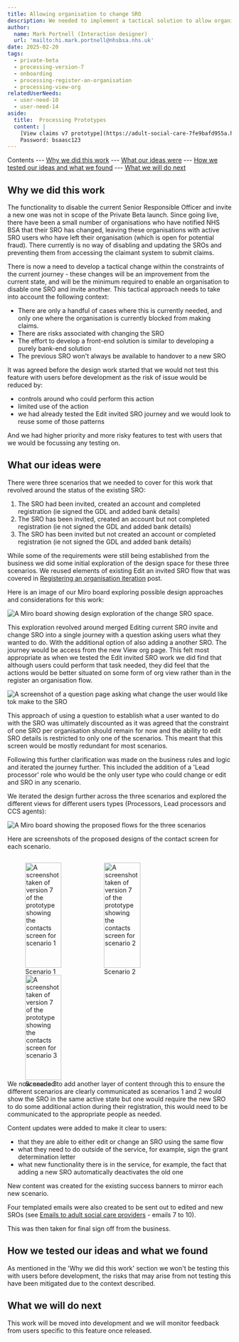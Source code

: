 ```yaml
---
title: Allowing organisation to change SRO
description: We needed to implement a tactical solution to allow organisation to change SRO due to a handful of issues in the live service.
author:
  name: Mark Portnell (Interaction designer)
  url: 'mailto:hi.mark.portnell@nhsbsa.nhs.uk'
date: 2025-02-20
tags:
  - private-beta
  - processing-version-7
  - onboarding
  - processing-register-an-organisation
  - processing-view-org
relatedUserNeeds:
  - user-need-10
  - user-need-14
aside:
  title:  Processing Prototypes
  content: |
    [View claims v7 prototype](https://adult-social-care-7fe9bafd955a.herokuapp.com/processing/v7/) 
    Password: bsaasc123
---
```


Contents
--- [Why we did this work](#why-we-did-this-work)
--- [What our ideas were](#what-our-ideas-were)
--- [How we tested our ideas and what we found](#how-we-tested-our-ideas-and-what-we-found)
--- [What we will do next](#what-we-will-do-next)

## Why we did this work

The functionality to disable the current Senior Responsible Officer and invite a new one was not in scope of the Private Beta launch. Since going live, there have been a small number of organisations who have notified NHS BSA that their SRO has changed, leaving these organisations with active SRO users who have left their organisation (which is open for potential fraud). There currently is no way of disabling and updating the SROs and preventing them from accessing the claimant system to submit claims.

There is now a need to develop a tactical change within the constraints of the current journey - these changes will be an improvement from the current state, and will be the minimum required to enable an organisation to disable one SRO and invite another. This tactical approach needs to take into account the following context:
- There are only a handful of cases where this is currently needed, and only one where the organisation is currently blocked from making claims.
- There are risks associated with changing the SRO
- The effort to develop a front-end solution is similar to developing a purely bank-end solution
- The previous SRO won't always be available to handover to a new SRO

It was agreed before the design work started that we would not test this feature with users before development as the risk of issue would be reduced by:
- controls around who could perform this action
- limited use of the action
- we had already tested the Edit invited SRO journey and we would look to reuse some of those patterns

And we had higher priority and more risky features to test with users that we would be focussing any testing on.

## What our ideas were
There were three scenarios that we needed to cover for this work that revolved around the status of the existing SRO:
1. The SRO had been invited, created an account and completed registration (ie signed the GDL and added bank details)
2. The SRO has been invited, created an account but not completed registration (ie not signed the GDL and added bank details)
3. The SRO has been invited but not created an account or completed registration (ie not signed the GDL and added bank details)

While some of the requirements were still being established from the business we did some initial exploration of the design space for these three scenarios. We reused elements of existing Edit an invited SRO flow that was covered in [Registering an organisation iteration](../registering-a-org-iteration) post.

Here is an image of our Miro board exploring possible design approaches and considerations for this work:

![A Miro board showing design exploration of the change SRO space.](exploration.jpg "Design exploration Miro board")

This exploration revolved around merged Editing current SRO invite and change SRO into a single journey with a question asking users what they wanted to do. With the additional option of also adding a another SRO. The journey would be access from the new View org page. This felt most appropriate as when we tested the Edit invited SRO work we did find that although users could perform that task needed, they did feel that the actions would be better situated on some form of org view rather than in the register an organisation flow. 

![A screenshot of a question page asking what change the user would like tok make to the SRO](change-sro-question.jpg "What change would you like to make to the SRO question page.")

This approach of using a question to establish what a user wanted to do with the SRO was ultimately discounted as it was agreed that the constraint of one SRO per organisation should remain for now and the ability to edit SRO details is restricted to only one of the scenarios. This meant that this screen would be mostly redundant for most scenarios.

Following this further clarification was made on the business rules and logic and iterated the journey further. This included the addition of a 'Lead processor' role who would be the only user type who could change or edit and SRO in any scenario.

We iterated the design further across the three scenarios and explored the different views for different users types (Processors, Lead processors and CCS agents):

![A Miro board showing the proposed flows for the three scenarios](change-sro-journeys.jpg "Proposed design flows Miro board")


Here are screenshots of the proposed designs of the contact screen for each scenario. 
<div style="display: flex; flex-wrap: wrap; gap: 1rem;">
  <div style="flex: 1; max-width: 32%;">
  <figure>
    <img src="scenario-1.png" alt="A screenshot taken of version 7 of the prototype showing the contacts screen for scenario 1" style="width: 100%; height: auto;">
    <figcaption>Scenario 1</figcaption>
  </figure>
  </div>
  <div style="flex: 1; max-width: 32%;">
  <figure>
    <img src="scenario-2.png" alt="A screenshot taken of version 7 of the prototype showing the contacts screen for scenario 2" style="width: 100%; height: auto;">
    <figcaption>Scenario 2</figcaption>
  </figure>
  </div>
  <div style="flex: 1; max-width: 32%;">
  <figure>
    <img src="scenario-3.png" alt="A screenshot taken of version 7 of the prototype showing the contacts screen for scenario 3" style="width: 100%; height: auto;">
    <figcaption>Scenario 3</figcaption>
  </figure>
  </div>
</div>

We now needed to add another layer of content through this to ensure the different scenarios are clearly communicated as scenarios 1 and 2 would show the SRO in the same active state but one would require the new SRO to do some additional action during their registration, this would need to be communicated to the appropriate people as needed.

Content updates were added to make it clear to users:

- that they are able to either edit or change an SRO using the same flow
- what they need to do outside of the service, for example, sign the grant determination letter 
- what new functionality there is in the service, for example, the fact that adding a new SRO automatically deactivates the old one

New content was created for the existing success banners to mirror each new scenario. 

Four templated emails were also created to be sent out to edited and new SROs (see [Emails to adult social care providers](https://bsa2468.atlassian.net/wiki/spaces/ASCRS/pages/5002134478/Emails+to+adult+social+care+providers) - emails 7 to 10).

This was then taken for final sign off from the business. 

## How we tested our ideas and what we found
As mentioned in the 'Why we did this work' section we won't be testing this with users before development, the risks that may arise from not testing this have been mitigated due to the context described. 

## What we will do next
This work will be moved into development and we will monitor feedback from users specific to this feature once released. 